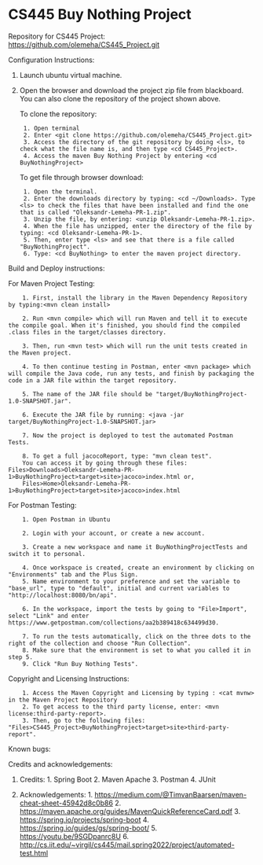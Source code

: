 # CS445 Buy Nothing Project

Repository for CS445 Project: 
https://github.com/olemeha/CS445_Project.git

Configuration Instructions:

1. Launch ubuntu virtual machine. 

2. Open the browser and download the project zip file from blackboard. You can also clone the repository of the project shown above. 
	
	To clone the repository:
		
		1. Open terminal
		2. Enter <git clone https://github.com/olemeha/CS445_Project.git>
		3. Access the directory of the git repository by doing <ls>, to check what the file name is, and then type <cd CS445_Project>.
		4. Access the maven Buy Nothing Project by entering <cd BuyNothingProject>
	
	To get file through browser download:
		
		1. Open the terminal.
		2. Enter the downloads directory by typing: <cd ~/Downloads>. Type <ls> to check the files that have been installed and find the one that is called "Oleksandr-Lemeha-PR-1.zip".
		3. Unzip the file, by entering: <unzip Oleksandr-Lemeha-PR-1.zip>.
		4. When the file has unzipped, enter the directory of the file by typing: <cd Oleksandr-Lemeha-PR-1>.
		5. Then, enter type <ls> and see that there is a file called "BuyNothingProject".  
		6. Type: <cd BuyNothing> to enter the maven project directory.

Build and Deploy instructions:

For Maven Project Testing:
	
		1. First, install the library in the Maven Dependency Repository by typing:<mvn clean install>

		2. Run <mvn compile> which will run Maven and tell it to execute the compile goal. When it's finished, you should find the compiled .class files in the target/classes directory.
		
		3. Then, run <mvn test> which will run the unit tests created in the Maven project. 
		
		4. To then continue testing in Postman, enter <mvn package> which will compile the Java code, run any tests, and finish by packaging the code in a JAR file within the target repository.
		
		5. The name of the JAR file should be "target/BuyNothingProject-1.0-SNAPSHOT.jar".
		
		6. Execute the JAR file by running: <java -jar target/BuyNothingProject-1.0-SNAPSHOT.jar>

		7. Now the project is deployed to test the automated Postman Tests.
 
		8. To get a full jacocoReport, type: "mvn clean test". 
		You can access it by going through these files: Files>Downloads>Oleksandr-Lemeha-PR-1>BuyNothingProject>target>site>jacoco>index.html or,
		Files>Home>Oleksandr-Lemeha-PR-1>BuyNothingProject>target>site>jacoco>index.html 
		
For Postman Testing:

		1. Open Postman in Ubuntu
		
		2. Login with your account, or create a new account.
		
		3. Create a new workspace and name it BuyNothingProjectTests and switch it to personal.
		
		4. Once workspace is created, create an environment by clicking on "Environments" tab and the Plus Sign. 
		5. Name environment to your preference and set the variable to "base_url", type to "default", initial and current variables to "http://localhost:8080/bn/api".
		
		6. In the workspace, import the tests by going to "File>Import", select "Link" and enter https://www.getpostman.com/collections/aa2b389418c634499d30.
		
		7. To run the tests automatically, click on the three dots to the right of the collection and choose "Run Collection".
		8. Make sure that the environment is set to what you called it in step 5. 
		9. Click "Run Buy Nothing Tests". 

Copyright and Licensing Instructions:

		1. Access the Maven Copyright and Licensing by typing : <cat mvnw> in the Maven Project Repository
		2. To get access to the third party license, enter: <mvn license:third-party-report>.
		3. Then, go to the following files: "Files>CS445_Project>BuyNothingProject>target>site>third-party-report". 

Known bugs:

Credits and acknowledgements:

1. Credits:
		1. Spring Boot 
		2. Maven Apache
		3. Postman
		4. JUnit 
		
2. Acknowledgements:
		1. https://medium.com/@TimvanBaarsen/maven-cheat-sheet-45942d8c0b86
		2. https://maven.apache.org/guides/MavenQuickReferenceCard.pdf
		3. https://spring.io/projects/spring-boot
		4. https://spring.io/guides/gs/spring-boot/
		5. https://youtu.be/9SGDpanrc8U
		6. http://cs.iit.edu/~virgil/cs445/mail.spring2022/project/automated-test.html
		



